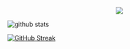 

<p align="center">
  <a href="https://skillicons.dev">
    <img src="https://skillicons.dev/icons?i=c,vim,linux,obsidian" />
  </a>
</p>

  <img alt="github stats" src="https://pixel-profile-ui.vercel.app/api/github-stats?username=swenn-padawan&screen_effect=false&include_all_commits=true&pixelate_avatar=false&theme=summer&theme=summer&color=%23ffffffFF">

[![GitHub Streak](https://github-readme-streak-stats.herokuapp.com?user=swenn-padawan&theme=prussian&card_width=1000)](https://git.io/streak-stats)
